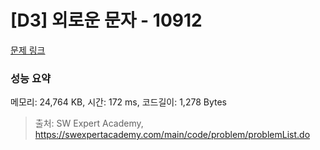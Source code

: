 # [D3] 외로운 문자 - 10912 

[문제 링크](https://swexpertacademy.com/main/code/problem/problemDetail.do?contestProbId=AXVJuEvqLAADFASe) 

### 성능 요약

메모리: 24,764 KB, 시간: 172 ms, 코드길이: 1,278 Bytes



> 출처: SW Expert Academy, https://swexpertacademy.com/main/code/problem/problemList.do